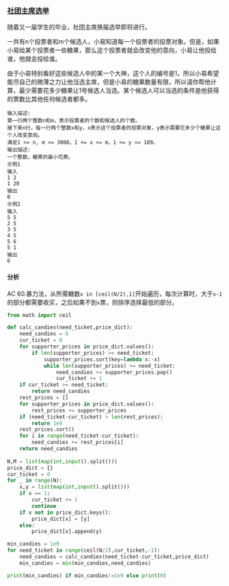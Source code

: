 ### [社团主席选举](<https://www.nowcoder.com/practice/b8847dfb40964fa3aaaef6d2333938e4?tpId=122&&tqId=33719&rp=1&ru=/ta/exam-wangyi&qru=/ta/exam-wangyi/question-ranking>)

随着又一届学生的毕业，社团主席换届选举即将进行。

一共有n个投票者和m个候选人，小易知道每一个投票者的投票对象。但是，如果小易给某个投票者一些糖果，那么这个投票者就会改变他的意向，小易让他投给谁，他就会投给谁。

由于小易特别看好这些候选人中的某一个大神，这个人的编号是1，所以小易希望能尽自己的微薄之力让他当选主席，但是小易的糖果数量有限，所以请你帮他计算，最少需要花多少糖果让1号候选人当选。某个候选人可以当选的条件是他获得的票数比其他任何候选者都多。

```
输入描述:
第一行两个整数n和m，表示投票者的个数和候选人的个数。
接下来n行，每一行两个整数x和y，x表示这个投票者的投票对象，y表示需要花多少个糖果让这个人改变意向。
满足1 <= n, m <= 3000，1 <= x <= m，1 <= y <= 109。
输出描述:
一个整数，糖果的最小花费。
示例1
输入
1 2
1 20
输出
0
示例2
输入
5 5
2 5
3 5
4 5
5 6
5 1
输出
6
```

#### 分析

AC 60.暴力法，从所需糖数`x in [ceil(N/2),1]`开始遍历，每次计算时，大于`x-1`的部分都需要收买，之后如果不到`x`票，则排序选择最低的部分。

```python
from math import ceil

def calc_candies(need_ticket,price_dict):
    need_candies = 0
    cur_ticket = 0
    for supporter_prices in price_dict.values():
        if len(supporter_prices) >= need_ticket:
            supporter_prices.sort(key=lambda x:-x)
            while len(supporter_prices) >= need_ticket:
                need_candies += supporter_prices.pop()
                cur_ticket += 1
    if cur_ticket >= need_ticket:
        return need_candies
    rest_prices = []
    for supporter_prices in price_dict.values():
        rest_prices += supporter_prices
    if (need_ticket-cur_ticket) > len(rest_prices):
        return 1e9
    rest_prices.sort()
    for i in range(need_ticket-cur_ticket):
        need_candies += rest_prices[i]
    return need_candies
    
N,M = list(map(int,input().split()))
price_dict = {}
cur_ticket = 0
for _ in range(N):
    x,y = list(map(int,input().split()))
    if x == 1:
        cur_ticket += 1
        continue
    if x not in price_dict.keys():
        price_dict[x] = [y]
    else:
        price_dict[x].append(y)

min_candies = 1e9
for need_ticket in range(ceil(N/2),cur_ticket,-1):
    need_candies = calc_candies(need_ticket-cur_ticket,price_dict)
    min_candies = min(min_candies,need_candies)

print(min_candies) if min_candies!=1e9 else print(0)

```

